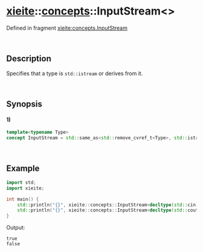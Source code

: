 # [xieite](../../xieite.md)\:\:[concepts](../../concepts.md)\:\:InputStream\<\>
Defined in fragment [xieite:concepts.InputStream](../../../src/concepts/input_stream.cpp)

&nbsp;

## Description
Specifies that a type is `std::istream` or derives from it.

&nbsp;

## Synopsis
#### 1)
```cpp
template<typename Type>
concept InputStream = std::same_as<std::remove_cvref_t<Type>, std::istream> || std::derived_from<std::remove_cvref_t<Type>, std::istream>;
```

&nbsp;

## Example
```cpp
import std;
import xieite;

int main() {
    std::println("{}", xieite::concepts::InputStream<decltype(std::cin)>);
    std::println("{}", xieite::concepts::InputStream<decltype(std::cout)>);
}
```
Output:
```
true
false
```
